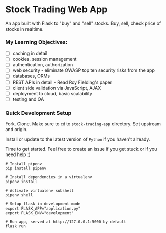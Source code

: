 # Stock Trading Web App
An app built with Flask to "buy" and "sell" stocks. Buy, sell, check price of stocks in realtime.

### My Learning Objectives:

- [ ] caching in detail
- [ ] cookies, session management
- [ ] authentication, authorization
- [ ] web security - eliminate OWASP top ten security risks from the app 
- [ ] databases, ORMs
- [ ] REST APIs in detail - Read Roy Fielding's paper
- [ ] client side validation via JavaScript, AJAX
- [ ] deployment to cloud, basic scalability
- [ ] testing and QA

### Quick Development Setup

Fork. Clone. Make sure to `cd` to `stock-trading-app` directory. Set upstream and origin.

Install or update to the latest version of `Python` if you haven't already.

Time to get started. Feel free to create an issue if you get stuck or if you need help :)

```
# Install pipenv
pip install pipenv

# Install dependencies in a virtualenv
pipenv install

# Activate virtualenv subshell
pipenv shell

# Setup flask in development mode
export FLASK_APP="application.py"
export FLASK_ENV="development"

# Run app, served at http://127.0.0.1:5000 by default
flask run
```

